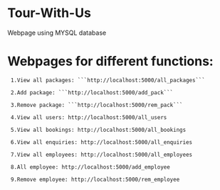 # Tour-With-Us
Webpage using MYSQL database

# Webpages for different functions:
     1.View all packages: ```http://localhost:5000/all_packages```
     
     2.Add package: ```http://localhost:5000/add_pack```
     
     3.Remove package: ```http://localhost:5000/rem_pack```
     
     4.View all users: http://localhost:5000/all_users
     
     5.View all bookings: http://localhost:5000/all_bookings
     
     6.View all enquiries: http://localhost:5000/all_enquiries
     
     7.View all employees: http://localhost:5000/all_employees
     
     8.All employee: http://localhost:5000/add_employee
     
     9.Remove employee: http://localhost:5000/rem_employee

